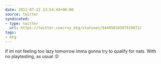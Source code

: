 ```yaml
---
date: 2011-07-22 13:54:44+00:00
source: twitter
syndicated:
- type: twitter
  url: https://twitter.com/roy_mtg/statuses/94405018307919872/
tags:
- mtg
---
```


If im not feeling too lazy tomorrow imma gonna try to qualify for nats. With no playtesting, as usual :D